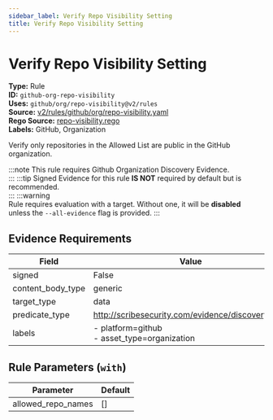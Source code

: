 ```yaml
---
sidebar_label: Verify Repo Visibility Setting
title: Verify Repo Visibility Setting
---  
```

# Verify Repo Visibility Setting  
**Type:** Rule  
**ID:** `github-org-repo-visibility`  
**Uses:** `github/org/repo-visibility@v2/rules`  
**Source:** [v2/rules/github/org/repo-visibility.yaml](https://github.com/scribe-public/sample-policies/blob/main/v2/rules/github/org/repo-visibility.yaml)  
**Rego Source:** [repo-visibility.rego](https://github.com/scribe-public/sample-policies/blob/main/v2/rules/github/org/repo-visibility.rego)  
**Labels:** GitHub, Organization  

Verify only repositories in the Allowed List are public in the GitHub organization.

:::note 
This rule requires Github Organization Discovery Evidence.  
::: 
:::tip 
Signed Evidence for this rule **IS NOT** required by default but is recommended.  
::: 
:::warning  
Rule requires evaluation with a target. Without one, it will be **disabled** unless the `--all-evidence` flag is provided.
::: 

## Evidence Requirements  
| Field | Value |
|-------|-------|
| signed | False |
| content_body_type | generic |
| target_type | data |
| predicate_type | http://scribesecurity.com/evidence/discovery/v0.1 |
| labels | - platform=github<br/>- asset_type=organization |

## Rule Parameters (`with`)  
| Parameter | Default |
|-----------|---------|
| allowed_repo_names | [] |

